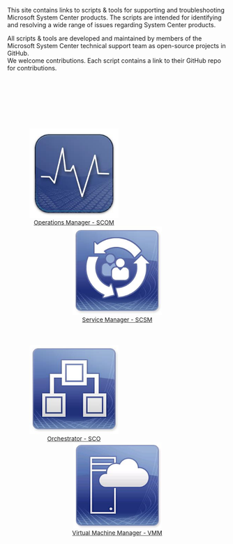 This site contains links to scripts & tools for supporting and troubleshooting Microsoft System Center products. The scripts are intended for identifying and resolving a wide range of issues regarding System Center products. 

All scripts & tools are developed and maintained by members of the Microsoft System Center technical support team as open-source projects in GitHub.  
We welcome contributions. Each script contains a link to their GitHub repo for contributions.

<div style="float: left; width: 100%; transform:scale(0.8)">

  <div style="float: left">
    <div>
      <a href="https://github.com/blakedrumm/SCOM-Scripts-and-SQL"><img src="SCOM.png" /></a>
    </div>
    <div style="text-align: center; font-size: larger"><a href="https://github.com/blakedrumm/SCOM-Scripts-and-SQL">Operations Manager - SCOM</a></div>
  </div>
  
  <div>
    <div style="text-align: center">
      <a href="https://microsoft.github.io/CSS-SystemCenter-ServiceManager"><img src="SCSM.png" /></a>
    </div>
    <div style="text-align: center; font-size: larger"><a href="https://microsoft.github.io/CSS-SystemCenter-ServiceManager">Service Manager - SCSM</a></div>
  </div>

  <br/><br/>
  
  <div style="float: left">
    <div>
      <a href="https://microsoft.github.io/CSS-SystemCenter-Orchestrator"><img src="SCO.png" /></a>
    </div>
    <div style="text-align: center; font-size: larger"><a href="https://microsoft.github.io/CSS-SystemCenter-Orchestrator">Orchestrator - SCO</a></div>
  </div>

  <div>
    <div style="text-align: center">
      <a href="https://github.com/blakedrumm/SCVMM-Scripts-and-SQL"><img src="VMM.png" /></a>
    </div>
    <div style="text-align: center; font-size: larger"><a href="https://github.com/blakedrumm/SCVMM-Scripts-and-SQL">Virtual Machine Manager - VMM</a></div>
  </div>

</div>
